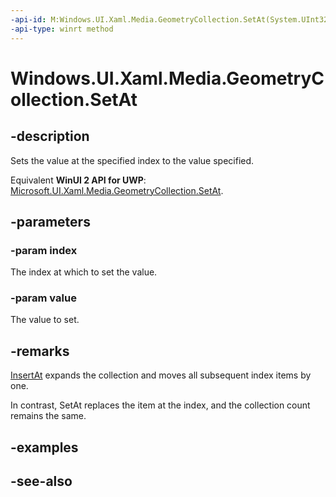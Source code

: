 ```yaml
---
-api-id: M:Windows.UI.Xaml.Media.GeometryCollection.SetAt(System.UInt32,Windows.UI.Xaml.Media.Geometry)
-api-type: winrt method
---
```


<!-- Method syntax
public void SetAt(System.UInt32 index, Windows.UI.Xaml.Media.Geometry value)
-->

# Windows.UI.Xaml.Media.GeometryCollection.SetAt

## -description
Sets the value at the specified index to the value specified.

Equivalent **WinUI 2 API for UWP**: [Microsoft.UI.Xaml.Media.GeometryCollection.SetAt](/windows/winui/api/microsoft.ui.xaml.media.geometrycollection.setat).

## -parameters
### -param index
The index at which to set the value.

### -param value
The value to set.

## -remarks
[InsertAt](geometrycollection_insertat_521140324.md) expands the collection and moves all subsequent index items by one.

In contrast, SetAt replaces the item at the index, and the collection count remains the same.

## -examples

## -see-also
